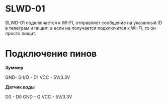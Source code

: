 # SLWD-01
SLWD-01 подключается к WI-FI, отправляет сообщение на указанный ID в телеграм и пищит, а если не получается подключится к WI-Fi, то он просто пищит.
# Подключение пинов
__Зуммер__

GND- G
I/O - D1
VCC - 5V/3.3V

__Датчик воды__

D0 - D0
GND - G
VCC - 5V/3.3V
